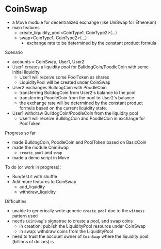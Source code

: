 # CoinSwap

- a Move module for decentralized exchange (like UniSwap for Ethereum)
- main features
  - create_liquidity_pool<CoinType1, CoinType2>(...)
  - swap<CoinType1, CoinType2>(...)
    - exchange rate to be determined by the constant product formula


Scenario
- accounts = CoinSwap, User1, User2
- User1 creates a liquidity pool for BulldogCoin/PoodleCoin with some initial liquidity
    - User1 will receive some PoolToken as shares
    - LiquidityPool will be created under CoinSwap
- User2 exchanges BulldogCoin with PoodleCoin
    - transferring BulldogCoin from User2's balance to the pool
    - transferring PoodleCoin from the pool to User2's balance
    - the exchange rate will be determined by the constant product formula based on the current liquidity state.
- User1 withdraw BulldogCoin/PoodleCoin from the liquidity pool
    - User1 will receive BulldogCoin and PoodleCoin in exchange for PoolToken


Progress so far
- made BulldogCoin, PoodleCoin and PoolToken based on BasicCoin
- made the module CoinSwap
    - `create_pool` and `swap`
- made a demo script in Move

To do (or work in progress):
- Run/test it with shuffle
- Add more features to CoinSwap
    - add_liquidity
    - withdraw_liquidity


Difficulties
- unable to generically write generic `create_pool` due to the `witness` pattern used
- needs `CoinSwap`'s signatrue to create a pool, and swap coins
    - in creation: publish the LiquidityPool resource under CoinSwap
    - in swap: withdraw coins from the LiquidityPool
- need to trust the account owner of `CoinSwap` where the liquidity pool (billions of dollars) is